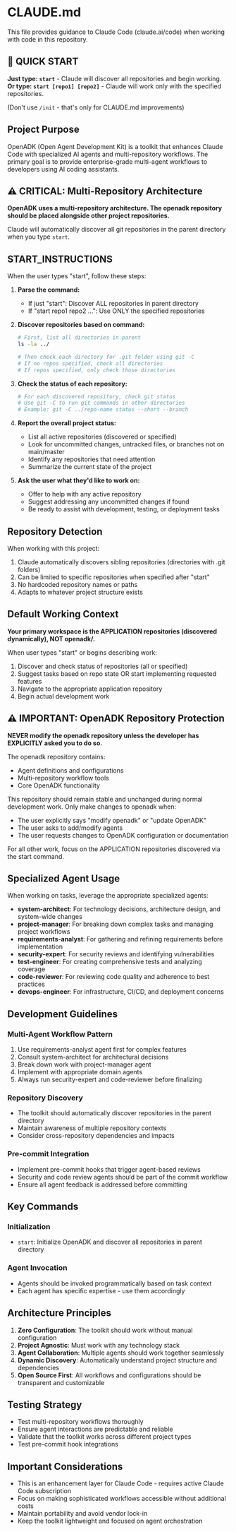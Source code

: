 # CLAUDE.md

This file provides guidance to Claude Code (claude.ai/code) when working with code in this repository.

## 🚀 QUICK START

**Just type: `start`** - Claude will discover all repositories and begin working.
**Or type: `start [repo1] [repo2]`** - Claude will work only with the specified repositories.

(Don't use `/init` - that's only for CLAUDE.md improvements)

## Project Purpose

OpenADK (Open Agent Development Kit) is a toolkit that enhances Claude Code with specialized AI agents and multi-repository workflows. The primary goal is to provide enterprise-grade multi-agent workflows to developers using AI coding assistants.

## ⚠️ CRITICAL: Multi-Repository Architecture

**OpenADK uses a multi-repository architecture. The openadk repository should be placed alongside other project repositories.**

Claude will automatically discover all git repositories in the parent directory when you type `start`.

## START_INSTRUCTIONS

When the user types "start", follow these steps:

1. **Parse the command:**
   - If just "start": Discover ALL repositories in parent directory
   - If "start repo1 repo2 ...": Use ONLY the specified repositories

2. **Discover repositories based on command:**
   ```bash
   # First, list all directories in parent
   ls -la ../
   
   # Then check each directory for .git folder using git -C
   # If no repos specified, check all directories
   # If repos specified, only check those directories
   ```

3. **Check the status of each repository:**
   ```bash
   # For each discovered repository, check git status
   # Use git -C to run git commands in other directories
   # Example: git -C ../repo-name status --short --branch
   ```

4. **Report the overall project status:**
   - List all active repositories (discovered or specified)
   - Look for uncommitted changes, untracked files, or branches not on main/master
   - Identify any repositories that need attention
   - Summarize the current state of the project

5. **Ask the user what they'd like to work on:**
   - Offer to help with any active repository
   - Suggest addressing any uncommitted changes if found
   - Be ready to assist with development, testing, or deployment tasks

## Repository Detection

When working with this project:
1. Claude automatically discovers sibling repositories (directories with .git folders)
2. Can be limited to specific repositories when specified after "start"
3. No hardcoded repository names or paths
4. Adapts to whatever project structure exists

## Default Working Context

**Your primary workspace is the APPLICATION repositories (discovered dynamically), NOT openadk/.**

When user types "start" or begins describing work:
1. Discover and check status of repositories (all or specified)
2. Suggest tasks based on repo state OR start implementing requested features
3. Navigate to the appropriate application repository
4. Begin actual development work

## ⚠️ IMPORTANT: OpenADK Repository Protection

**NEVER modify the openadk repository unless the developer has EXPLICITLY asked you to do so.**

The openadk repository contains:
- Agent definitions and configurations
- Multi-repository workflow tools
- Core OpenADK functionality

This repository should remain stable and unchanged during normal development work. Only make changes to openadk when:
- The user explicitly says "modify openadk" or "update OpenADK"
- The user asks to add/modify agents
- The user requests changes to OpenADK configuration or documentation

For all other work, focus on the APPLICATION repositories discovered via the start command.

## Specialized Agent Usage

When working on tasks, leverage the appropriate specialized agents:
- **system-architect**: For technology decisions, architecture design, and system-wide changes
- **project-manager**: For breaking down complex tasks and managing project workflows
- **requirements-analyst**: For gathering and refining requirements before implementation
- **security-expert**: For security reviews and identifying vulnerabilities
- **test-engineer**: For creating comprehensive tests and analyzing coverage
- **code-reviewer**: For reviewing code quality and adherence to best practices
- **devops-engineer**: For infrastructure, CI/CD, and deployment concerns

## Development Guidelines

### Multi-Agent Workflow Pattern
1. Use requirements-analyst agent first for complex features
2. Consult system-architect for architectural decisions
3. Break down work with project-manager agent
4. Implement with appropriate domain agents
5. Always run security-expert and code-reviewer before finalizing

### Repository Discovery
- The toolkit should automatically discover repositories in the parent directory
- Maintain awareness of multiple repository contexts
- Consider cross-repository dependencies and impacts

### Pre-commit Integration
- Implement pre-commit hooks that trigger agent-based reviews
- Security and code review agents should be part of the commit workflow
- Ensure all agent feedback is addressed before committing

## Key Commands

### Initialization
- `start`: Initialize OpenADK and discover all repositories in parent directory

### Agent Invocation
- Agents should be invoked programmatically based on task context
- Each agent has specific expertise - use them accordingly

## Architecture Principles

1. **Zero Configuration**: The toolkit should work without manual configuration
2. **Project Agnostic**: Must work with any technology stack
3. **Agent Collaboration**: Multiple agents should work together seamlessly
4. **Dynamic Discovery**: Automatically understand project structure and dependencies
5. **Open Source First**: All workflows and configurations should be transparent and customizable

## Testing Strategy

- Test multi-repository workflows thoroughly
- Ensure agent interactions are predictable and reliable
- Validate that the toolkit works across different project types
- Test pre-commit hook integrations

## Important Considerations

- This is an enhancement layer for Claude Code - requires active Claude Code subscription
- Focus on making sophisticated workflows accessible without additional costs
- Maintain portability and avoid vendor lock-in
- Keep the toolkit lightweight and focused on agent orchestration